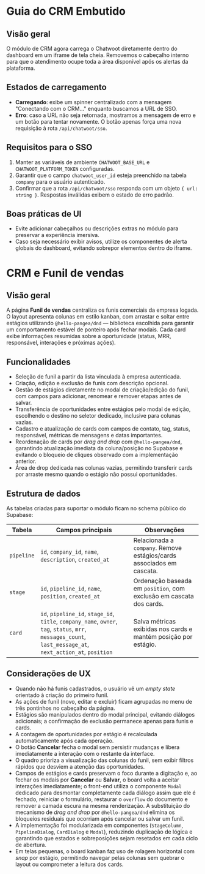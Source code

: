 
# Guia do CRM Embutido

## Visão geral
O módulo de CRM agora carrega o Chatwoot diretamente dentro do dashboard em um iframe de tela cheia. Removemos o cabeçalho interno para que o atendimento ocupe toda a área disponível após os alertas da plataforma.

## Estados de carregamento
- **Carregando**: exibe um spinner centralizado com a mensagem "Conectando com o CRM..." enquanto buscamos a URL de SSO.
- **Erro**: caso a URL não seja retornada, mostramos a mensagem de erro e um botão para tentar novamente. O botão apenas força uma nova requisição à rota `/api/chatwoot/sso`.

## Requisitos para o SSO
1. Manter as variáveis de ambiente `CHATWOOT_BASE_URL` e `CHATWOOT_PLATFORM_TOKEN` configuradas.
2. Garantir que o campo `chatwoot_user_id` esteja preenchido na tabela `company` para o usuário autenticado.
3. Confirmar que a rota `/api/chatwoot/sso` responda com um objeto `{ url: string }`. Respostas inválidas exibem o estado de erro padrão.

## Boas práticas de UI
- Evite adicionar cabeçalhos ou descrições extras no módulo para preservar a experiência imersiva.
- Caso seja necessário exibir avisos, utilize os componentes de alerta globais do dashboard, evitando sobrepor elementos dentro do iframe.

# CRM e Funil de vendas

## Visão geral
A página **Funil de vendas** centraliza os funis comerciais da empresa logada. O layout apresenta colunas em estilo kanban, com arrastar e soltar entre estágios utilizando `@hello-pangea/dnd` — biblioteca escolhida para garantir um comportamento estável de ponteiro após fechar modais. Cada card exibe informações resumidas sobre a oportunidade (status, MRR, responsável, interações e próximas ações).

## Funcionalidades
- Seleção de funil a partir da lista vinculada à empresa autenticada.
- Criação, edição e exclusão de funis com descrição opcional.
- Gestão de estágios diretamente no modal de criação/edição do funil, com campos para adicionar, renomear e remover etapas antes de salvar.
- Transferência de oportunidades entre estágios pelo modal de edição, escolhendo o destino no seletor dedicado, inclusive para colunas vazias.
- Cadastro e atualização de cards com campos de contato, tag, status, responsável, métricas de mensagens e datas importantes.
- Reordenação de cards por _drag and drop_ com `@hello-pangea/dnd`, garantindo atualização imediata da coluna/posição no Supabase e evitando o bloqueio de cliques observado com a implementação anterior.
- Área de drop dedicada nas colunas vazias, permitindo transferir cards por arraste mesmo quando o estágio não possui oportunidades.

## Estrutura de dados
As tabelas criadas para suportar o módulo ficam no schema público do Supabase:

| Tabela | Campos principais | Observações |
| --- | --- | --- |
| `pipeline` | `id`, `company_id`, `name`, `description`, `created_at` | Relacionada a `company`. Remove estágios/cards associados em cascata. |
| `stage` | `id`, `pipeline_id`, `name`, `position`, `created_at` | Ordenação baseada em `position`, com exclusão em cascata dos cards. |
| `card` | `id`, `pipeline_id`, `stage_id`, `title`, `company_name`, `owner`, `tag`, `status`, `mrr`, `messages_count`, `last_message_at`, `next_action_at`, `position` | Salva métricas exibidas nos cards e mantém posição por estágio. |

## Considerações de UX
- Quando não há funis cadastrados, o usuário vê um _empty state_ orientado à criação do primeiro funil.
- As ações de funil (novo, editar e excluir) ficam agrupadas no menu de três pontinhos no cabeçalho da página.
- Estágios são manipulados dentro do modal principal, evitando diálogos adicionais; a confirmação de exclusão permanece apenas para funis e cards.
- A contagem de oportunidades por estágio é recalculada automaticamente após cada operação.
- O botão **Cancelar** fecha o modal sem persistir mudanças e libera imediatamente a interação com o restante da interface.
- O quadro prioriza a visualização das colunas do funil, sem exibir filtros rápidos que desviem a atenção das oportunidades.
- Campos de estágios e cards preservam o foco durante a digitação e, ao fechar os modais por **Cancelar** ou **Salvar**, o board volta a aceitar interações imediatamente; o front-end utiliza o componente `Modal` dedicado para desmontar completamente cada diálogo assim que ele é fechado, reiniciar o formulário, restaurar o `overflow` do documento e remover a camada escura na mesma renderização. A substituição do mecanismo de _drag and drop_ por `@hello-pangea/dnd` elimina os bloqueios residuais que ocorriam após cancelar ou salvar um funil.
- A implementação foi modularizada em componentes (`StageColumn`, `PipelineDialog`, `CardDialog` e `Modal`), reduzindo duplicação de lógica e garantindo que estados e sobreposições sejam resetados em cada ciclo de abertura.
- Em telas pequenas, o board kanban faz uso de rolagem horizontal com _snap_ por estágio, permitindo navegar pelas colunas sem quebrar o layout ou comprometer a leitura dos cards.

